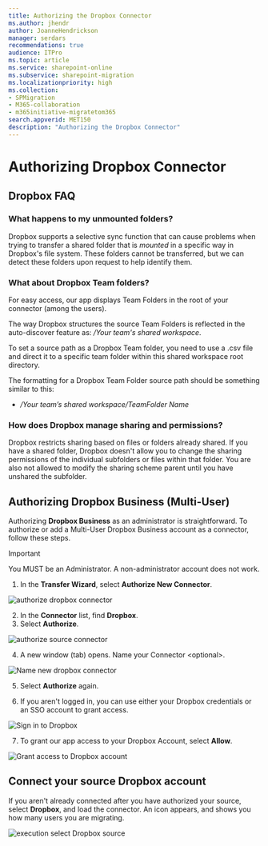 ```yaml
---
title: Authorizing the Dropbox Connector
ms.author: jhendr
author: JoanneHendrickson
manager: serdars
recommendations: true
audience: ITPro
ms.topic: article
ms.service: sharepoint-online
ms.subservice: sharepoint-migration
ms.localizationpriority: high
ms.collection: 
- SPMigration
- M365-collaboration
- m365initiative-migratetom365
search.appverid: MET150
description: "Authorizing the Dropbox Connector"
---
```

# Authorizing Dropbox Connector

## Dropbox FAQ

### What happens to my unmounted folders?

Dropbox supports a selective sync function that can cause problems when trying to transfer a shared folder that is *mounted* in a specific way in Dropbox's file system. These folders cannot be transferred, but we can detect these folders upon request to help identify them.

### What about Dropbox Team folders?

For easy access, our app displays Team Folders in the root of your connector (among the users).

The way Dropbox structures the source Team Folders is reflected in the auto-discover feature as:
*/Your team's shared workspace*.

To set a source path as a Dropbox Team folder, you need to use a .csv file and direct it to a specific team folder within this shared workspace root directory.

The formatting for a Dropbox Team Folder source path should be something similar to this:

- */Your team’s shared workspace/TeamFolder Name*


### How does Dropbox manage sharing and permissions?

Dropbox restricts sharing based on files or folders already shared. If you have a shared folder, Dropbox doesn't allow you to change the sharing permissions of the individual subfolders or files within that folder. You are also not allowed to modify the sharing scheme parent until you have unshared the subfolder.


## Authorizing Dropbox Business (Multi-User)

Authorizing **Dropbox Business** as an administrator is straightforward. To authorize or add a Multi-User Dropbox Business account as a connector, follow these steps.

>[!Important]
>You MUST be an Administrator. A non-administrator account does not work.

1. In the **Transfer Wizard**, select **Authorize New Connector**.</br>

![authorize dropbox connector](media/auth-dropbox-connector.png)</br>

2. In the **Connector** list, find **Dropbox**.
3. Select **Authorize**.

![authorize source connector](media/mover-auth-source-connector.png)</br>

4. A new window (tab) opens. Name your Connector \<optional\>.</br>

![Name new dropbox connector](media/name-new-dropbox-connector.png)</br>

5. Select **Authorize** again.

6. If you aren't logged in, you can use either your Dropbox credentials or an SSO account to grant access.

![Sign in to Dropbox](media/dropbox-signin.png)</br>

7.  To grant our app access to your Dropbox Account, select **Allow**.</br>

![Grant access to Dropbox account](media/grant-access-dropbox-account.png)</br>


## Connect your source Dropbox account

If you aren't already connected after you have authorized your source, select **Dropbox**, and load the connector. An icon appears, and shows you how many users you are migrating.

![execution select Dropbox source](media/execution-select-Dropbox-source.png)



